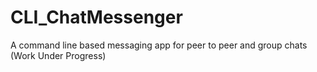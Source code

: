 # CLI_ChatMessenger
A command line based messaging app for peer to peer and group chats <br>
(Work Under Progress)
